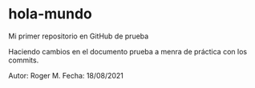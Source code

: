 # hola-mundo
Mi primer repositorio en GitHub de prueba

Haciendo cambios en el documento prueba a menra de práctica con los commits.

Autor: Roger M.
Fecha: 18/08/2021
